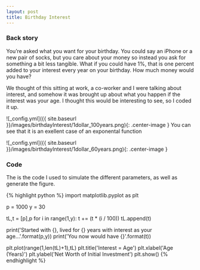 ```yaml
---
layout: post
title: Birthday Interest
---
```


### Back story
You’re asked what you want for your birthday. You could say an iPhone or a new pair of socks, but you care about your money so instead you ask for something a bit less tangible. What if you could have 1%, that is one percent added to your interest every year on your birthday. How much money would you have?  


We thought of this sitting at work, a co-worker and I were talking about interest, and somehow it was brought up about what you happen if the interest was your age. I thought this would be interesting to see, so I coded it up. 


![_config.yml]({{ site.baseurl }}/images/birthdayInterest/1dollar_100years.png){: .center-image }
You can see that it is an exellent case of an exponental function

![_config.yml]({{ site.baseurl }}/images/birthdayInterest/1dollar_60years.png){: .center-image }



### Code
The is the code I used to simulate the different parameters, as well as generate the figure. 

{% highlight python %}
import matplotlib.pyplot as plt

p = 1000
y = 30

tL,t = [p],p
for i in range(1,y):
    t += (t * (i / 100))
    tL.append(t)

print('Started with {}, lived for {} years with interest as your age...'.format(p,y))
print('You now would have {}'.format(t))

plt.plot(range(1,len(tL)+1),tL)
plt.title('Interest = Age')
plt.xlabel('Age (Years)')
plt.ylabel('Net Worth of Initial Investment')
plt.show()
{% endhighlight %}

